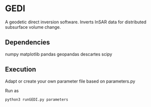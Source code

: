 # GEDI
A geodetic direct inversion software. Inverts InSAR data for distributed subsurface volume change.

## Dependencies
numpy
matplotlib
pandas
geopandas
descartes
scipy

## Execution
Adapt or create your own parameter file based on parameters.py

Run as
```bash
python3 runGEDI.py parameters
```
